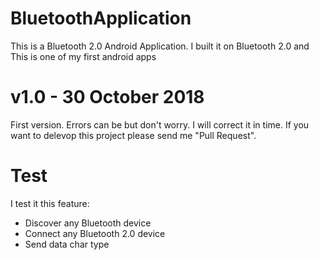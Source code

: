 # BluetoothApplication
This is a Bluetooth 2.0 Android Application.
I built it on Bluetooth 2.0 and This is one of my first android apps
# v1.0 - 30 October 2018
First version. Errors can be but don't worry. I will correct it in time. If you want to delevop this project please send me "Pull Request".
# Test
I test it this feature:
- Discover any Bluetooth device 
- Connect any Bluetooth 2.0 device
- Send data char type 
